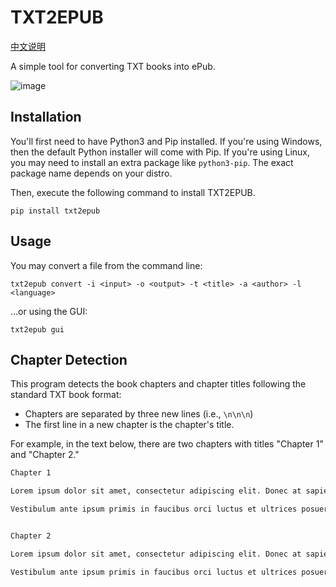 # TXT2EPUB

[中文说明](README.zh.md)

A simple tool for converting TXT books into ePub.

![image](https://github.com/k4yt3x/txt2epub/assets/21986859/b342f068-28ff-4789-a261-1f82830f76a5)

## Installation

You'll first need to have Python3 and Pip installed. If you're using Windows, then the default Python installer will come with Pip. If you're using Linux, you may need to install an extra package like `python3-pip`. The exact package name depends on your distro.

Then, execute the following command to install TXT2EPUB.

```shell
pip install txt2epub
```

## Usage

You may convert a file from the command line:

```shell
txt2epub convert -i <input> -o <output> -t <title> -a <author> -l <language>
```

...or using the GUI:

```shell
txt2epub gui
```

## Chapter Detection

This program detects the book chapters and chapter titles following the standard TXT book format:

- Chapters are separated by three new lines (i.e., `\n\n\n`)
- The first line in a new chapter is the chapter's title.

For example, in the text below, there are two chapters with titles "Chapter 1" and "Chapter 2."

```txt
Chapter 1

Lorem ipsum dolor sit amet, consectetur adipiscing elit. Donec at sapien ante.

Vestibulum ante ipsum primis in faucibus orci luctus et ultrices posuere cubilia curae.


Chapter 2

Lorem ipsum dolor sit amet, consectetur adipiscing elit. Donec at sapien ante.

Vestibulum ante ipsum primis in faucibus orci luctus et ultrices posuere cubilia curae.
```
